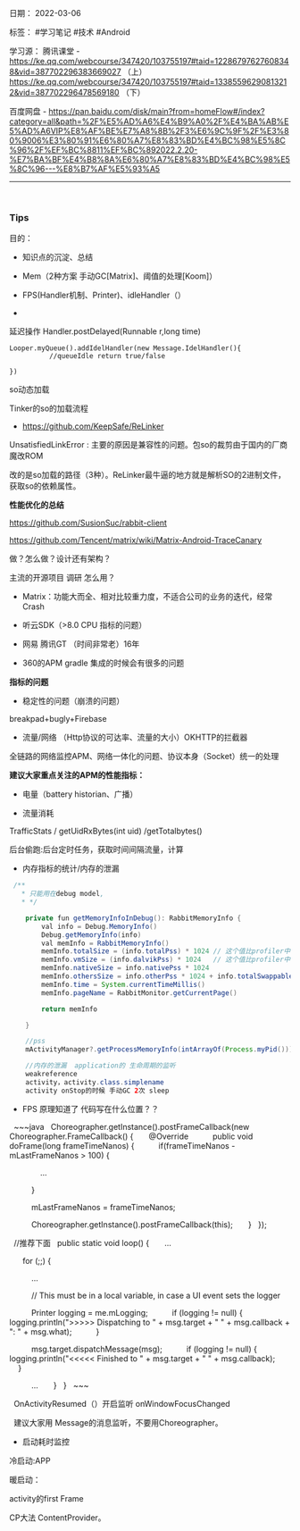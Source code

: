 日期： 2022-03-06

标签： #学习笔记 #技术  #Android 

学习源： 
腾讯课堂 - 
https://ke.qq.com/webcourse/347420/103755197#taid=12286797627608348&vid=387702296383669027 （上）
https://ke.qq.com/webcourse/347420/103755197#taid=13385596290813212&vid=387702296478569180 （下）

百度网盘 - https://pan.baidu.com/disk/main?from=homeFlow#/index?category=all&path=%2F%E5%AD%A6%E4%B9%A0%2F%E4%BA%AB%E5%AD%A6VIP%E8%AF%BE%E7%A8%8B%2F3%E6%9C%9F%2F%E3%80%9006%E3%80%91%E6%80%A7%E8%83%BD%E4%BC%98%E5%8C%96%2F%EF%BC%8811%EF%BC%892022.2.20-%E7%BA%BF%E4%B8%8A%E6%80%A7%E8%83%BD%E4%BC%98%E5%8C%96---%E8%B7%AF%E5%93%A5


---
<br>

### Tips

目的：

- 知识点的沉淀、总结

- Mem（2种方案 手动GC[Matrix]、阈值的处理[Koom]）

- FPS(Handler机制、Printer)、idleHandler（）

-

延迟操作 Handler.postDelayed(Runnable r,long time)

~~~
Looper.myQueue().addIdelHandler(new Message.IdelHandler(){
          //queueIdle return true/false

})
~~~

so动态加载

Tinker的so的加载流程

- https://github.com/KeepSafe/ReLinker

UnsatisfiedLinkError : 主要的原因是兼容性的问题。包so的裁剪由于国内的厂商魔改ROM

改的是so加载的路径（3种）。ReLinker最牛逼的地方就是解析SO的2进制文件，获取so的依赖属性。

**性能优化的总结**

https://github.com/SusionSuc/rabbit-client

https://github.com/Tencent/matrix/wiki/Matrix-Android-TraceCanary

做？怎么做？设计还有架构？

主流的开源项目 调研 怎么用？

- Matrix：功能大而全、相对比较重力度，不适合公司的业务的迭代，经常Crash

- 听云SDK（>8.0 CPU 指标的问题）

- 网易 腾讯GT （时间非常老）16年

- 360的APM gradle 集成的时候会有很多的问题

**指标的问题**

- 稳定性的问题（崩溃的问题）

breakpad+bugly+Firebase

- 流量/网络 （Http协议的可达率、流量的大小）OKHTTP的拦截器

全链路的网络监控APM、网络一体化的问题、协议本身（Socket）统一的处理

**建议大家重点关注的APM的性能指标：**

- 电量（battery historian、广播）

- 流量消耗

TrafficStats / getUidRxBytes(int uid) /getTotalbytes()  

后台偷跑:后台定时任务，获取时间间隔流量，计算

- 内存指标的统计/内存的泄漏

```java
 /**
   * 只能用在debug model,
   * */

    private fun getMemoryInfoInDebug(): RabbitMemoryInfo {
        val info = Debug.MemoryInfo()
        Debug.getMemoryInfo(info)
        val memInfo = RabbitMemoryInfo()
        memInfo.totalSize = (info.totalPss) * 1024 // 这个值比profiler中的total大一些
        memInfo.vmSize = (info.dalvikPss) * 1024   // 这个值比profiler中的 java 内存值小一些, Doesn't include other Dalvik overhead
        memInfo.nativeSize = info.nativePss * 1024
        memInfo.othersSize = info.otherPss * 1024 + info.totalSwappablePss * 1024
        memInfo.time = System.currentTimeMillis()
        memInfo.pageName = RabbitMonitor.getCurrentPage()

        return memInfo

    }

    //pss
    mActivityManager?.getProcessMemoryInfo(intArrayOf(Process.myPid())) ?: return 0

    //内存的泄漏  application的 生命周期的监听
    weakreference
    activity，activity.class.simplename
    activity onStop的时候 手动GC 2次 sleep
```

- FPS 原理知道了 代码写在什么位置？？

  ~~~java
  Choreographer.getInstance().postFrameCallback(new Choreographer.FrameCallback() {
      @Override    
      public void doFrame(long frameTimeNanos) {
          if(frameTimeNanos - mLastFrameNanos > 100) {

              ...

          }

          mLastFrameNanos = frameTimeNanos;

          Choreographer.getInstance().postFrameCallback(this);
      }
  });

  //推荐下面
  public static void loop() {
      ...

      for (;;) {

          ...

          // This must be in a local variable, in case a UI event sets the logger

          Printer logging = me.mLogging;
          if (logging != null) {
              logging.println(">>>>> Dispatching to " + msg.target + " " + msg.callback + ": " + msg.what);
          }

          msg.target.dispatchMessage(msg);
          if (logging != null) {
              logging.println("<<<<< Finished to " + msg.target + " " + msg.callback);
          }

          ...
      }
  }
  ~~~

  OnActivityResumed（）开启监听 onWindowFocusChanged

  建议大家用 Message的消息监听，不要用Choreographer。

- 启动耗时监控

冷启动:APP

暖启动：

activity的first Frame

CP大法 ContentProvider。